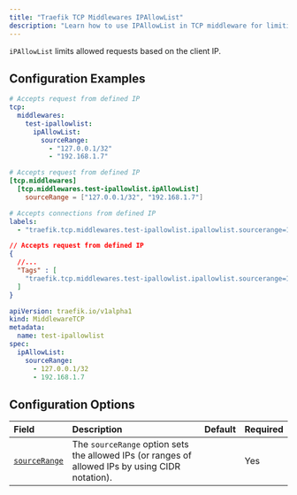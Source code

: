 ```yaml
---
title: "Traefik TCP Middlewares IPAllowList"
description: "Learn how to use IPAllowList in TCP middleware for limiting clients to specific IPs in Traefik Proxy. Read the technical documentation."
---
```


`iPAllowList` limits allowed requests based on the client IP.

## Configuration Examples

```yaml tab="Structured (YAML)"
# Accepts request from defined IP
tcp:
  middlewares:
    test-ipallowlist:
      ipAllowList:
        sourceRange:
          - "127.0.0.1/32"
          - "192.168.1.7"
```

```toml tab="Structured (TOML)"
# Accepts request from defined IP
[tcp.middlewares]
  [tcp.middlewares.test-ipallowlist.ipAllowList]
    sourceRange = ["127.0.0.1/32", "192.168.1.7"]
```

```yaml tab="Labels"
# Accepts connections from defined IP
labels:
  - "traefik.tcp.middlewares.test-ipallowlist.ipallowlist.sourcerange=127.0.0.1/32, 192.168.1.7"
```

```json tab="Tags"
// Accepts request from defined IP
{
  //...
  "Tags" : [
    "traefik.tcp.middlewares.test-ipallowlist.ipallowlist.sourcerange=127.0.0.1/32, 192.168.1.7"s
  ]
}
```

```yaml tab="Kubernetes"
apiVersion: traefik.io/v1alpha1
kind: MiddlewareTCP
metadata:
  name: test-ipallowlist
spec:
  ipAllowList:
    sourceRange:
      - 127.0.0.1/32
      - 192.168.1.7
```

## Configuration Options

| Field | Description | Default | Required |
|:------|:------------|------------------|-------|
| <a id="opt-sourceRange" href="#opt-sourceRange" title="#opt-sourceRange">`sourceRange`</a> | The `sourceRange` option sets the allowed IPs (or ranges of allowed IPs by using CIDR notation).| | Yes |
